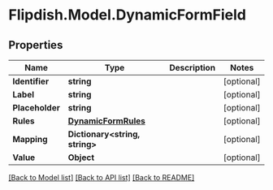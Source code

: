 # Flipdish.Model.DynamicFormField
## Properties

Name | Type | Description | Notes
------------ | ------------- | ------------- | -------------
**Identifier** | **string** |  | [optional] 
**Label** | **string** |  | [optional] 
**Placeholder** | **string** |  | [optional] 
**Rules** | [**DynamicFormRules**](DynamicFormRules.md) |  | [optional] 
**Mapping** | **Dictionary&lt;string, string&gt;** |  | [optional] 
**Value** | **Object** |  | [optional] 

[[Back to Model list]](../README.md#documentation-for-models) [[Back to API list]](../README.md#documentation-for-api-endpoints) [[Back to README]](../README.md)

